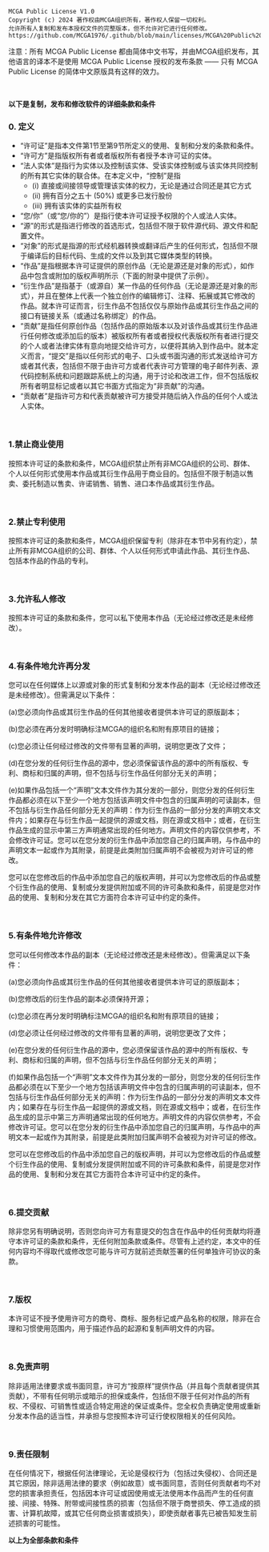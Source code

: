 ```
MCGA Public License V1.0
Copyright (c) 2024 著作权由MCGA组织所有，著作权人保留一切权利。
允许所有人复制和发布本授权文件的完整版本，但不允许对它进行任何修改。
https://github.com/MCGA1976/.github/blob/main/licenses/MCGA%20Public%20License.md
```

注意：所有 MCGA Public License 都由简体中文书写，并由MCGA组织发布，其他语言的译本不是使用 MCGA Public License 授权的发布条款 —— 只有 MCGA Public License 的简体中文原版具有这样的效力。

<br />

**以下是复制，发布和修改软件的详细条款和条件**

### 0. 定义

- “许可证”是指本文件第1节至第9节所定义的使用、复制和分发的条款和条件。
- “许可方”是指版权所有者或者版权所有者授予本许可证的实体。
- “法人实体”是指行为实体以及控制该实体、受该实体控制或与该实体共同控制的所有其它实体的联合体。在本定义中，“控制”是指
  - (i) 直接或间接领导或管理该实体的权力，无论是通过合同还是其它方式
  - (ii) 拥有百分之五十 (50%) 或更多已发行股份
  - (iii) 拥有该实体的实益所有权
- “您/你”（或“您/你的”）是指行使本许可证授予权限的个人或法人实体。
- “源”的形式是指进行修改的首选形式，包括但不限于软件源代码、源文件和配置文件。
- “对象”的形式是指源的形式经机器转换或翻译后产生的任何形式，包括但不限于编译后的目标代码、生成的文件以及到其它媒体类型的转换。
- “作品”是指根据本许可证提供的原创作品（无论是源还是对象的形式），如作品中包含或附加的版权声明所示（下面的附录中提供了示例）。
- “衍生作品”是指基于（或源自）某一作品的任何作品（无论是源还是对象的形式），并且在整体上代表一个独立创作的编辑修订、注释、拓展或其它修改的作品。就本许可证而言，衍生作品不包括仅仅与原始作品或其衍生作品之间的接口有链接关系（或通过名称绑定）的作品。
- “贡献”是指任何原创作品（包括作品的原始版本以及对该作品或其衍生作品进行任何修改或添加后的版本）被版权所有者或者授权代表版权所有者进行提交的个人或者法律实体有意向地提交给许可方，以便将其纳入到作品中。就本定义而言，“提交”是指以任何形式的电子、口头或书面沟通的形式发送给许可方或者其代表，包括但不限于由许可方或者代表许可方管理的电子邮件列表、源代码控制系统和问题跟踪系统上的沟通，用于讨论和改进工作，但不包括版权所有者明显标记或者以其它书面方式指定为“非贡献”的沟通。
- “贡献者”是指许可方和代表贡献被许可方接受并随后纳入作品的任何个人或法人实体。

<br />

### 1.禁止商业使用

按照本许可证的条款和条件，MCGA组织禁止所有非MCGA组织的公司、群体、个人以任何形式使用本作品或其衍生作品用于商业目的。包括但不限于制造以售卖、委托制造以售卖、许诺销售、销售、进口本作品或其衍生作品。

<br />

### 2.禁止专利使用

按照本许可证的条款和条件，MCGA组织保留专利（除非在本节中另有约定），禁止所有非MCGA组织的公司、群体、个人以任何形式申请此作品、其衍生作品、包括本作品的作品的专利。

<br />

### 3.允许私人修改

按照本许可证的条款和条件，您可以私下使用本作品（无论经过修改还是未经修改）。

<br />

### 4.有条件地允许再分发

您可以在任何媒体上以源或对象的形式复制和分发本作品的副本（无论经过修改还是未经修改）。但需满足以下条件：

(a)您必须向作品或其衍生作品的任何其他接收者提供本许可证的原版副本；

(b)您必须在再分发时明确标注MCGA的组织名和附有原项目的链接；

(c)您必须让任何经过修改的文件带有显著的声明，说明您更改了文件；

(d)在您分发的任何衍生作品的源中，您必须保留该作品的源中的所有版权、专利、商标和归属的声明，但不包括与衍生作品任何部分无关的声明；

(e)如果作品包括一个“声明”文本文件作为其分发的一部分，则您分发的任何衍生作品都必须在以下至少一个地方包括该声明文件中包含的归属声明的可读副本，但不包括与衍生作品任何部分无关的声明：作为衍生作品的一部分分发的声明文本文件内；如果存在与衍生作品一起提供的源或文档，则在源或文档中；或者，在衍生作品生成的显示中第三方声明通常出现的任何地方。声明文件的内容仅供参考，不会修改许可证。您可以在您分发的衍生作品中添加您自己的归属声明，与作品中的声明文本一起或作为其附录，前提是此类附加归属声明不会被视为对许可证的修改。

您可以在您修改后的作品中添加您自己的版权声明，并可以为您修改后的作品或整个衍生作品的使用、复制或分发提供附加或不同的许可条款和条件，前提是您对作品的使用、复制和分发在其它方面符合本许可证中约定的条件。

<br />

### 5.有条件地允许修改

您可以任何修改本作品的副本（无论经过修改还是未经修改）。但需满足以下条件：

(a)您必须向作品或其衍生作品的任何其他接收者提供本许可证的原版副本；

(b)您修改后的衍生作品的副本必须保持开源；

(c)您必须在再分发时明确标注MCGA的组织名和附有原项目的链接；

(d)您必须让任何经过修改的文件带有显著的声明，说明您更改了文件；

(e)在您分发的任何衍生作品的源中，您必须保留该作品的源中的所有版权、专利、商标和归属的声明，但不包括与衍生作品任何部分无关的声明；

(f)如果作品包括一个“声明”文本文件作为其分发的一部分，则您分发的任何衍生作品都必须在以下至少一个地方包括该声明文件中包含的归属声明的可读副本，但不包括与衍生作品任何部分无关的声明：作为衍生作品的一部分分发的声明文本文件内；如果存在与衍生作品一起提供的源或文档，则在源或文档中；或者，在衍生作品生成的显示中第三方声明通常出现的任何地方。声明文件的内容仅供参考，不会修改许可证。您可以在您分发的衍生作品中添加您自己的归属声明，与作品中的声明文本一起或作为其附录，前提是此类附加归属声明不会被视为对许可证的修改。

您可以在您修改后的作品中添加您自己的版权声明，并可以为您修改后的作品或整个衍生作品的使用、复制或分发提供附加或不同的许可条款和条件，前提是您对作品的使用、复制和分发在其它方面符合本许可证中约定的条件。

<br />

### 6.提交贡献

除非您另有明确说明，否则您向许可方有意提交的包含在作品中的任何贡献均将遵守本许可证的条款和条件，无任何附加条款或条件。尽管有上述约定，本文中的任何内容均不得取代或修改您可能与许可方就前述贡献签署的任何单独许可协议的条款。

<br />

### 7.版权

本许可证不授予使用许可方的商号、商标、服务标记或产品名称的权限，除非在合理和习惯使用范围内，用于描述作品的起源和复制声明文件的内容。

<br />

### 8.免责声明

除非适用法律要求或书面同意，许可方“按原样”提供作品（并且每个贡献者提供其贡献），不带有任何明示或暗示的担保或条件，包括但不限于任何对作品的所有权、不侵权、可销售性或适合特定用途的保证或条件。您全权负责确定使用或重新分发本作品的适当性，并承担与您按照本许可证行使权限相关的任何风险。

<br />

### 9.责任限制

在任何情况下，根据任何法律理论，无论是侵权行为（包括过失侵权）、合同还是其它原因，除非适用法律的要求（例如故意）或书面同意，否则任何贡献者均不对您的损害承担责任，包括因本许可证或因使用或无法使用本作品而产生的任何直接、间接、特殊、附带或间接性质的损害（包括但不限于商誉损失、停工造成的损害、计算机故障，或其它任何商业损害或损失），即使贡献者事先已被告知发生前述损害的可能性。

**以上为全部条款和条件**